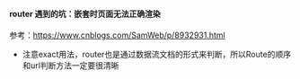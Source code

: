 #### router 遇到的坑：嵌套时页面无法正确渲染

参考：https://www.cnblogs.com/SamWeb/p/8932931.html
- 注意exact用法，router也是通过数据流文档的形式来判断，所以Route的顺序和url判断方法一定要很清晰